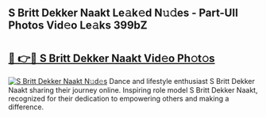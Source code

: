 ## S Britt Dekker Naakt Le𝚊k𝚎d N𝚞𝚍es - Part-UII Photos Vid𝚎o Le𝚊ks 399bZ

# <h2><a href="http://fb0c19c.evod.top/?m=S+Britt+Dekker+Naakt">🔗 👉🔴 S Britt Dekker Naakt Vid𝚎o Ph𝚘t𝚘s</a></h2>

[![S Britt Dekker Naakt N𝚞d𝚎s](https://i.imgur.com/8V9OHl7.gif)](http://fb0c19c.evod.top/?m=S+Britt+Dekker+Naakt)
Dance and lifestyle enthusiast S Britt Dekker Naakt sharing their journey online. Inspiring role model S Britt Dekker Naakt, recognized for their dedication to empowering others and making a difference. 
